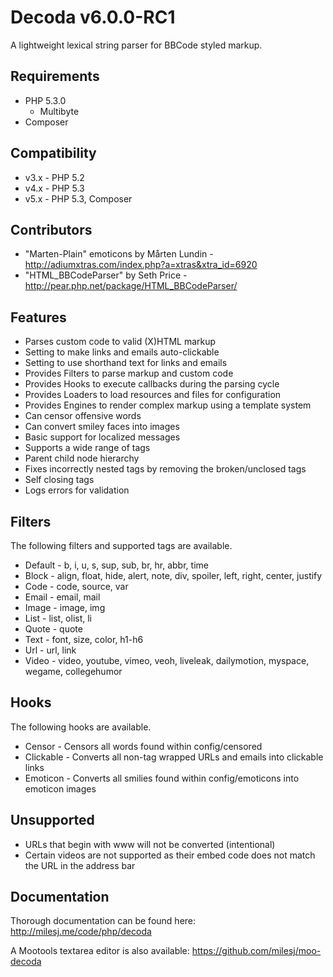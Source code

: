 # Decoda v6.0.0-RC1 #

A lightweight lexical string parser for BBCode styled markup.

## Requirements ##

* PHP 5.3.0
	* Multibyte
* Composer

## Compatibility ##

* v3.x - PHP 5.2
* v4.x - PHP 5.3
* v5.x - PHP 5.3, Composer

## Contributors ##

* "Marten-Plain" emoticons by Mårten Lundin - http://adiumxtras.com/index.php?a=xtras&xtra_id=6920
* "HTML_BBCodeParser" by Seth Price - http://pear.php.net/package/HTML_BBCodeParser/

## Features ##

* Parses custom code to valid (X)HTML markup
* Setting to make links and emails auto-clickable
* Setting to use shorthand text for links and emails
* Provides Filters to parse markup and custom code
* Provides Hooks to execute callbacks during the parsing cycle
* Provides Loaders to load resources and files for configuration
* Provides Engines to render complex markup using a template system
* Can censor offensive words
* Can convert smiley faces into images
* Basic support for localized messages
* Supports a wide range of tags
* Parent child node hierarchy
* Fixes incorrectly nested tags by removing the broken/unclosed tags
* Self closing tags
* Logs errors for validation

## Filters ##

The following filters and supported tags are available.

* Default - b, i, u, s, sup, sub, br, hr, abbr, time
* Block - align, float, hide, alert, note, div, spoiler, left, right, center, justify
* Code - code, source, var
* Email - email, mail
* Image - image, img
* List - list, olist, li
* Quote - quote
* Text - font, size, color, h1-h6
* Url - url, link
* Video - video, youtube, vimeo, veoh, liveleak, dailymotion, myspace, wegame, collegehumor

## Hooks ##

The following hooks are available.

* Censor - Censors all words found within config/censored
* Clickable - Converts all non-tag wrapped URLs and emails into clickable links
* Emoticon - Converts all smilies found within config/emoticons into emoticon images

## Unsupported ##

* URLs that begin with www will not be converted (intentional)
* Certain videos are not supported as their embed code does not match the URL in the address bar

## Documentation ##

Thorough documentation can be found here: http://milesj.me/code/php/decoda

A Mootools textarea editor is also available: https://github.com/milesj/moo-decoda